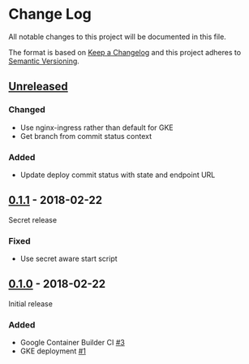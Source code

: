 # Change Log

All notable changes to this project will be documented in this file.

The format is based on [Keep a Changelog](http://keepachangelog.com/)
and this project adheres to [Semantic Versioning](http://semver.org/).

## [Unreleased][]

[Unreleased]: https://github.com/atomist/k8-automation/compare/0.1.1...HEAD

### Changed

-  Use nginx-ingress rather than default for GKE
-  Get branch from commit status context

### Added

-  Update deploy commit status with state and endpoint URL

## [0.1.1][] - 2018-02-22

[0.1.1]: https://github.com/atomist/k8-automation/compare/0.1.0...0.1.1

Secret release

### Fixed

-   Use secret aware start script

## [0.1.0][] - 2018-02-22

Initial release

[0.1.0]: https://github.com/atomist/k8-automation/tree/0.1.0

### Added

-   Google Container Builder CI [#3][3]
-   GKE deployment [#1][1]

[3]: https://github.com/atomist/k8-automation/issues/3
[1]: https://github.com/atomist/k8-automation/issues/1
